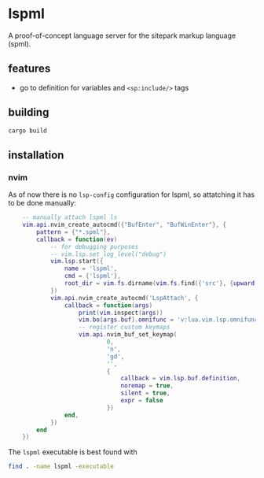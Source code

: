 # lspml

A proof-of-concept language server for the sitepark markup language (spml).

## features

- go to definition for variables and `<sp:include/>` tags

## building

```bash
cargo build
```

## installation

### nvim

As of now there is no `lsp-config` configuration for lspml, so attatching it has to be done manually:
```lua
	-- manually attach lspml ls
	vim.api.nvim_create_autocmd({"BufEnter", "BufWinEnter"}, {
		pattern = {"*.spml"},
		callback = function(ev)
			-- for debugging purposes
			-- vim.lsp.set_log_level("debug")
			vim.lsp.start({
				name = 'lspml',
				cmd = {'lspml'},
				root_dir = vim.fs.dirname(vim.fs.find({'src'}, {upward = true})[1]),
			})
			vim.api.nvim_create_autocmd('LspAttach', {
				callback = function(args)
					print(vim.inspect(args))
					vim.bo[args.buf].omnifunc = 'v:lua.vim.lsp.omnifunc'
					-- register custom keymaps
					vim.api.nvim_buf_set_keymap(
							0,
							'n',
							'gd',
							'',
							{
								callback = vim.lsp.buf.definition,
								noremap = true,
								silent = true,
								expr = false
							})
				end,
			})
		end
	})

```

The `lspml` executable is best found with

```bash
find . -name lspml -executable
```
